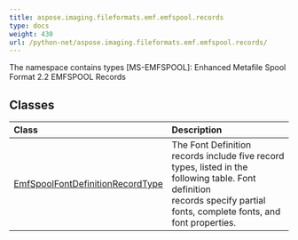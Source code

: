 ```yaml
---
title: aspose.imaging.fileformats.emf.emfspool.records
type: docs
weight: 430
url: /python-net/aspose.imaging.fileformats.emf.emfspool.records/
---
```



The namespace contains types [MS-EMFSPOOL]: Enhanced Metafile Spool Format 2.2 EMFSPOOL Records

## **Classes**
|**Class**|**Description**|
| :- | :- |
|[EmfSpoolFontDefinitionRecordType](/imaging/python-net/aspose.imaging.fileformats.emf.emfspool.records/emfspoolfontdefinitionrecordtype/)|The Font Definition records include five record types, listed in the following table. Font definition<br/>            records specify partial fonts, complete fonts, and font properties.|
